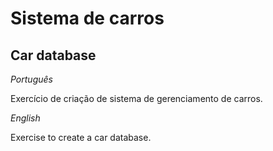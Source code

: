 # Sistema de carros
## Car database

*Português*
<p>Exercício de criação de sistema de gerenciamento de carros.</p>

*English*
<p>Exercise to create a car database.</p>

